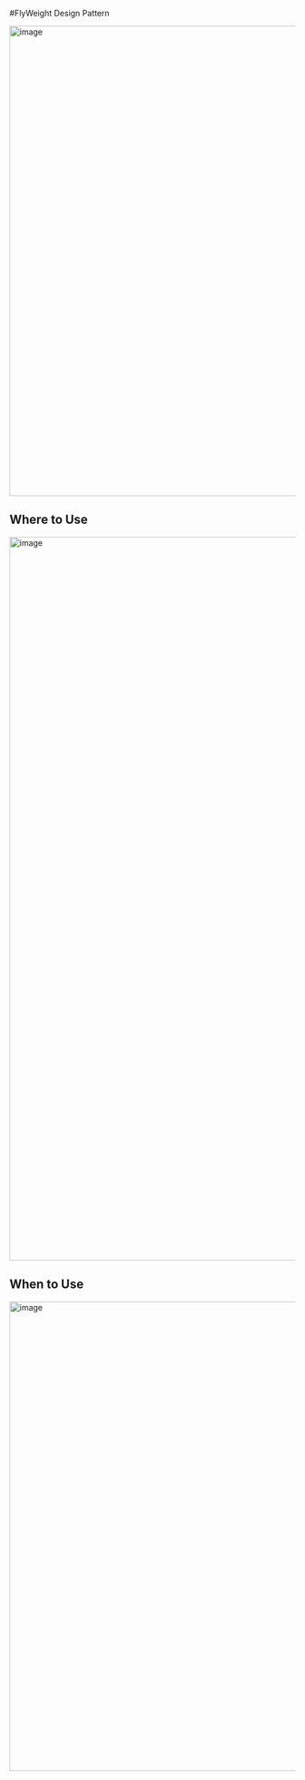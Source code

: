 #FlyWeight Design Pattern

<img width="827" alt="image" src="https://github.com/abhijitxroy/design-pattern/assets/161963891/fbc772ed-9568-44db-b903-021a1f61d405">

Where to Use
-
<img width="1273" alt="image" src="https://github.com/abhijitxroy/design-pattern/assets/161963891/ce1269d9-5684-4e9f-9188-b6f1d8cb2eb9">

When to Use
-
<img width="826" alt="image" src="https://github.com/abhijitxroy/design-pattern/assets/161963891/51982df0-b203-462b-b86a-bced60e4ff82">

